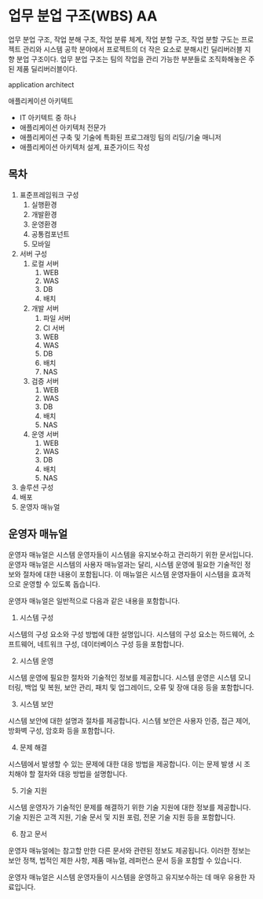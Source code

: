 # 업무 분업 구조(WBS) AA

업무 분업 구조, 작업 분해 구조, 작업 분류 체계, 작업 분할 구조, 작업 분할 구도는 프로젝트 관리와 시스템 공학 분야에서 프로젝트의 더 작은 요소로 분해시킨 딜리버러블 지향 분업 구조이다. 업무 분업 구조는 팀의 작업을 관리 가능한 부분들로 조직화해놓은 주된 제품 딜리버러블이다.

application architect

애플리케이션 아키텍트
- IT 아키텍트 중 하나
- 애플리케이션 아키텍처 전문가
- 애플리케이션 구축 및 기술에 특화된 프로그래밍 팀의 리딩/기술 매니저
- 애플리케이션 아키텍처 설계, 표준가이드 작성

## 목차

1. 표준프레임워크 구성
   1. 실행환경
   1. 개발환경
   1. 운영환경
   1. 공통컴포넌트
   1. 모바일
1. 서버 구성
   1. 로컬 서버
      1. WEB
      1. WAS
      1. DB
      1. 배치
   1. 개발 서버
      1. 파일 서버
      1. CI 서버
      1. WEB
      1. WAS
      1. DB
      1. 배치
      1. NAS
   1. 검증 서버
      1. WEB
      1. WAS
      1. DB
      1. 배치
      1. NAS
   1. 운영 서버
      1. WEB
      1. WAS
      1. DB
      1. 배치
      1. NAS
1. 솔루션 구성
1. 배포
1. 운영자 매뉴얼

## 운영자 매뉴얼

운영자 매뉴얼은 시스템 운영자들이 시스템을 유지보수하고 관리하기 위한 문서입니다. 운영자 매뉴얼은 시스템의 사용자 매뉴얼과는 달리, 시스템 운영에 필요한 기술적인 정보와 절차에 대한 내용이 포함됩니다. 이 매뉴얼은 시스템 운영자들이 시스템을 효과적으로 운영할 수 있도록 돕습니다.

운영자 매뉴얼은 일반적으로 다음과 같은 내용을 포함합니다.

1. 시스템 구성

시스템의 구성 요소와 구성 방법에 대한 설명입니다. 시스템의 구성 요소는 하드웨어, 소프트웨어, 네트워크 구성, 데이터베이스 구성 등을 포함합니다.

2. 시스템 운영

시스템 운영에 필요한 절차와 기술적인 정보를 제공합니다. 시스템 운영은 시스템 모니터링, 백업 및 복원, 보안 관리, 패치 및 업그레이드, 오류 및 장애 대응 등을 포함합니다.

3. 시스템 보안

시스템 보안에 대한 설명과 절차를 제공합니다. 시스템 보안은 사용자 인증, 접근 제어, 방화벽 구성, 암호화 등을 포함합니다.

4. 문제 해결

시스템에서 발생할 수 있는 문제에 대한 대응 방법을 제공합니다. 이는 문제 발생 시 조치해야 할 절차와 대응 방법을 설명합니다.

5. 기술 지원

시스템 운영자가 기술적인 문제를 해결하기 위한 기술 지원에 대한 정보를 제공합니다. 기술 지원은 고객 지원, 기술 문서 및 지원 포럼, 전문 기술 지원 등을 포함합니다.

6. 참고 문서

운영자 매뉴얼에는 참고할 만한 다른 문서와 관련된 정보도 제공됩니다. 이러한 정보는 보안 정책, 법적인 제한 사항, 제품 매뉴얼, 레퍼런스 문서 등을 포함할 수 있습니다.

운영자 매뉴얼은 시스템 운영자들이 시스템을 운영하고 유지보수하는 데 매우 유용한 자료입니다.
